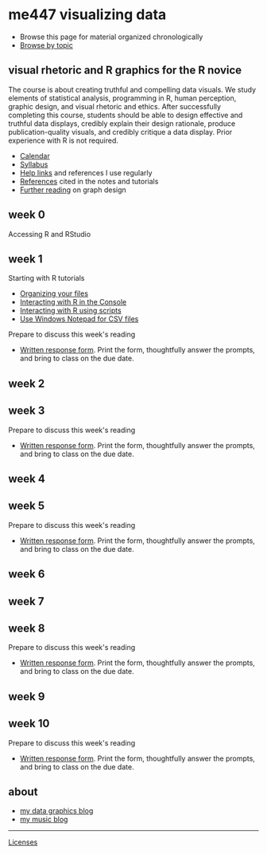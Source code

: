 
me447 visualizing data
======================

-   Browse this page for material organized chronologically
-   [Browse by topic](cm/cm001_org-by-topic.md)

visual rhetoric and R graphics for the R novice
-----------------------------------------------

The course is about creating truthful and compelling data visuals. We study elements of statistical analysis, programming in R, human perception, graphic design, and visual rhetoric and ethics. After successfully completing this course, students should be able to design effective and truthful data displays, credibly explain their design rationale, produce publication-quality visuals, and credibly critique a data display. Prior experience with R is not required.

-   [Calendar](cm/cm002_calendar.pdf)
-   [Syllabus](cm/cm003_syllabus.md)
-   [Help links](cm/cm004_getting-help.md) and references I use regularly
-   [References](cm/cm009_references.md) cited in the notes and tutorials
-   [Further reading](http://www.graphdoctor.com/archives/154) on graph design

week 0
------

Accessing R and RStudio

week 1
------

Starting with R tutorials

-   [Organizing your files](cm/cm010_organize-files.md)
-   [Interacting with R in the Console](cm/cm011_using-console.md)
-   [Interacting with R using scripts](cm/cm012_using-scripts.md)
-   [Use Windows Notepad for CSV files](cm/cm013_notepad-for-csv.md)

Prepare to discuss this week's reading

-   [Written response form](cm/cm014_reading-response-form.pdf). Print the form, thoughtfully answer the prompts, and bring to class on the due date.

week 2
------

week 3
------

Prepare to discuss this week's reading

-   [Written response form](cm/cm014_reading-response-form.pdf). Print the form, thoughtfully answer the prompts, and bring to class on the due date.

week 4
------

week 5
------

Prepare to discuss this week's reading

-   [Written response form](cm/cm014_reading-response-form.pdf). Print the form, thoughtfully answer the prompts, and bring to class on the due date.

week 6
------

week 7
------

week 8
------

Prepare to discuss this week's reading

-   [Written response form](cm/cm014_reading-response-form.pdf). Print the form, thoughtfully answer the prompts, and bring to class on the due date.

week 9
------

week 10
-------

Prepare to discuss this week's reading

-   [Written response form](cm/cm014_reading-response-form.pdf). Print the form, thoughtfully answer the prompts, and bring to class on the due date.

about
-----

-   [my data graphics blog](http://www.graphdoctor.com/)
-   [my music blog](http://www.richardlaytonmusic.com/)

------------------------------------------------------------------------

[Licenses](LICENSE.md)
